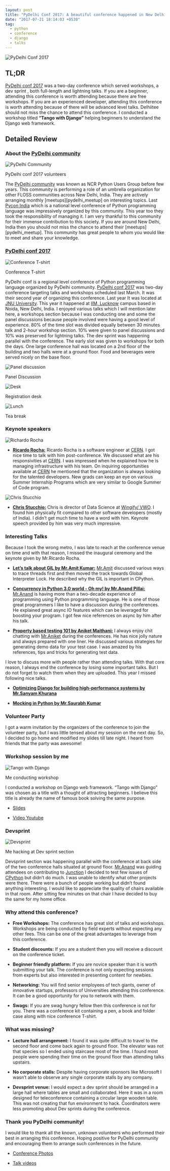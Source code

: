 ```yaml
---
layout: post
title: "PyDelhi Conf 2017: A beautiful conference happened in New Delhi, India"
date: "2017-07-21 18:14:03 +0530"
tag:
  - python
  - conference
  - django
  - talks
---
```


![PyDelhi Conf
2017]({{site.url}}/assets/images/pydelhi_conf_2017/group_photo.jpg)

## TL;DR

[PyDelhi conf 2017][pydelhi_conf_2017] was a two-day conference which served
workshops, a dev sprint , both full-length and lightning talks. If you are a
beginner, attending this conference is worth attending because there are free
workshops.  If you are an experienced developer, attending this conference is
worth attending because of there will be advanced level talks. Delhiitee should
not miss the chance to attend this conference. I conducted a workshop titled
**“Tango with Django”** helping beginners to understand the Django web
framework.


## Detailed Review


### About the [PyDelhi community][pydelhi_community]


![PyDelhi
Community]({{site.url}}/assets/images/pydelhi_conf_2017/pydelhi_community.jpg)

<p class="center"> PyDelhi conf 2017 volunteers </p>

The [PyDelhi community][pydelhi_community] was known as NCR Python Users Group
before few years. This community is performing a role of an umbrella
organization for other FLOSS communities across New Delhi, India. They are
actively arranging monthly [meetups][pydelhi_meetup] on interesting topics. Last
[Pycon India](https://in.pycon.org/2016/) which is a national level conference
of Python programming language was impressively organized by this community.
This year too they took the responsibility of managing it. I am very thankful to
this community for their immense contribution to this society. If you are around
New Delhi, India then you should not miss the chance to attend their
[meetups][pydelhi_meetup]. This community has great people to whom you would
like to meet and share your knowledge.


### [PyDelhi conf 2017][pydelhi_conf_2017]


![Conference T-shirt]({{site.url}}/assets/images/pydelhi_conf_2017/t_shirt.jpg)

<p class="center"> Conference T-shirt </p>

PyDelhi conf is a regional level conference of Python programming language
organized by PyDelhi community. [PyDelhi conf 2017][pydelhi_conf_2017] was
two-day conference targeting talks and workshops scheduled last March. It was
their second year of organizing this conference. Last year It was located at
[JNU University](www.jnu.ac.in). This year it happened at [IIM,
Lucknow](https://www.iiml.ac.in/) campus based in Noida, New Delhi, India. I
enjoyed various talks which I will mention later here, a workshops section
because I was conducting one and some the panel discussions because people
involved were having a good level of experience. 80% of the time slot was
divided equally between 30 minutes talk and 2-hour workshop section.  10% were
given to panel discussions and 10% was preserved for lightning talks.  The dev
sprint was happening parallel with the conference. The early slot was given to
workshops for both the days. One large conference hall was located on a 2nd
floor of the building and two halls were at a ground floor.  Food and beverages
were served nicely on the base floor.

![Panel discussion]({{site.url}}/assets/images/pydelhi_conf_2017/pannel_disussion.jpg)

<p class="center"> Panel Discussion </p>

![Desk]({{site.url}}/assets/images/pydelhi_conf_2017/desk.jpg)

<p class="center"> Registration desk </p>

![Lunch]({{site.url}}/assets/images/pydelhi_conf_2017/lunch.jpg)

<p class="center"> Tea break </p>


### Keynote speakers


![Richardo Rocha]({{site.url}}/assets/images/pydelhi_conf_2017/ricardo.jpg)

* [**Ricardo Rocha:**](
  https://www.linkedin.com/in/ricardo-rocha-739aa718/?ppe=1) Ricardo Rocha is a
  software engineer at [CERN][cern]. I got nice time to talk with him
  post-conference. We discussed what are his responsivities at [CERN][cern]. I
  was impressed when he explained how he is managing infrastructure with his
  team. On inquiring opportunities available at [CERN][cern] he mentioned that
  the organization is always looking for the talented developers.  New grads can
  keep an eye on various Summer Internship Programs which are very similar to
  Google Summer of Code program.

![Chris Stucchio]({{site.url}}/assets/images/pydelhi_conf_2017/chris.jpg)

* [**Chris Stucchio:**](https://www.chrisstucchio.com/) Chris is director of
  Data Science at [Wingify/ VWO](https://vwo.com/). I found him physically fit
  compared to other software developers (mostly of India). I didn’t get much
  time to have a word with him. Keynote speech provided by him was very much
  impressive.


### Interesting Talks

Because I took the wrong metro, I was late to reach at the conference venue on
time and with that reason, I missed the inaugural ceremony and the keynote given
by Mr.Ricardo Rocha.

* [**Let’s talk about GIL by Mr.Amit Kumar:**](
  https://youtu.be/CwTnUvHo6d8?list=PL3Aq1JLV2oFZFzSGsDUcc6BieBEvUDzJg)
  [Mr.Amit](http://iamit.in/) discussed various ways to trace threads first and
  then moved the track towards Global Interpreter Lock. He described why the GIL
  is important in CPython.

* [**Concurrency in Python 3.0 world - Oh my! by Mr.Anand Pillai:**](
  https://youtu.be/QCZ31d9dqF4?list=PL3Aq1JLV2oFZFzSGsDUcc6BieBEvUDzJg)
  [Mr.Anand][mr_anand] is having more than a two-decade experience of
  programming using Python programming language. He is one of those great
  programmers I like to have a discussion during the conferences. He explained
  great async IO features which can be leveraged for boosting your program. I
  got few nice references on async by him after his talk.


* [**Property based testing 101 by Aniket
  Maithani:**](https://youtu.be/n5xUTcsrRns) I always enjoy chit chatting with
  [Mr.Aniket](http://www.aniketmaithani.net/) during the conferences. He has
  nice jolly nature and always prepared with one liner. He discussed various
  strategies for generating demo data for your test case. I was amazed by his
  references, tips and tricks for generating test data.

I love to discuss more with people rather than attending talks. With that core
reason, I always end the conference by losing some important talks. But I do not
forget to watch them when they are uploaded. This year I missed following nice
talks.

* [**Optimizing Django for building high-performance systems by Mr.Sanyam
  Khurana**](https://youtu.be/I41LTEWzluU)

* [**Mocking in Python by Mr.Saurabh Kumar**](https://youtu.be/xo9QhfaefzY)


### Volunteer Party

I got a warm invitation by the organizers of the conference to join the
volunteer party, but I was little tensed about my session on the next day. So, I
decided to go home and modified my slides till late night. I heard from friends
that the party was awesome!


### Workshop session by me

![Tango with Django]({{site.url}}/assets/images/pydelhi_conf_2017/talk_2.jpg)

<p class="center"> Me conducting workshop </p>

I conducted a workshop on Django web framework. “Tango with Django” was chosen
as a title with a thought of attracting beginners. I believe this title is
already the name of famous book solving the same purpose.


* [Slides](https://www.slideshare.net/jaysinhp/tango-with-django-78119081)

* [Video Youtube](https://youtu.be/jr6LWM7Yquk)


### Devsprint

![Devsprint]({{site.url}}/assets/images/pydelhi_conf_2017/devsprint.jpg)

<p class="center"> Me hacking at Dev sprint section </p>

Devsprint section was happening parallel with the conference at back side of the
two conference halls situated at ground floor. [Mr.Anand][mr_anand] was guiding
attendees on contributing to [Junction](https://github.com/pythonindia/junction)
I decided to test few issues of [CPython](https://github.com/python/cpython) but
didn’t do much. I was unable to identify what other projects were there. There
were a bunch of people working but didn’t found anything interesting. I would
like to appreciate the quality of chairs available in that room. After sitting
few minutes on that chair I have decided to buy the same for my home office.


### Why attend this conference?

* **Free Workshops:** The conference has great slot of talks and workshops.
  Workshops are being conducted by field experts without expecting any other
  fees. This can be one of the great advantages to leverage from this
  conference.

* **Student discounts:** If you are a student then you will receive a discount
  on the conference ticket.

* **Beginner friendly platform:** If you are novice speaker than it is worth
  submitting your talk. The conference is not only expecting sessions from
  experts but also interested in presenting content for newbies.

* **Networking:** You will find senior employees of tech giants, owner of
  innovative startups, professors of Universities attending this conference. It
    can be a good opportunity for you to network with them.

* **Swags:** If you are swag hungry fellow then this conference is not for you.
  There was a conference kit containing a pen, a book and folder case along with
  nice conference T-shirt.


### What was missing?

* **Lecture hall arrangement:** I found it was quite difficult to travel to the
  second floor and come back again to ground floor. The elevator was not that
  species so I ended using staircase most of the time. I found most people were
  spending their time on the ground floor than attending talks upstairs.

* **No corporate stalls:** Despite having corporate sponsors like Microsoft I
  wasn’t able to observe any single corporate stalls by any company.

* **Devsprint venue:** I would expect a dev sprint should be arranged in a large
  hall where tables are small and collaborated. Here it was in a room designed
  for teleconference containing a circular large wooden table. This was not
  creating that fun environment to hack. Coordinators were less promoting about
  Dev sprints during the conference.


### Thank you PyDelhi community!

I would like to thank all the known, unknown volunteers who performed their best
in arranging this conference. Hoping positive for PyDelhi community and
encouraging them to arrange such conferences in the future.

* [Conference Photos](https://www.flickr.com/groups/pydelhi/)

* [Talk videos](https://www.youtube.com/playlist?list=PL3Aq1JLV2oFZFzSGsDUcc6BieBEvUDzJg)

[pydelhi_conf_2017]:https://conference.pydelhi.org
[pydelhi_community]:https://pydelhi.org/
[pydelhi_meetups]:http://wwww.meetup.com/pydelhi
[cern]:https://home.cern/
[mr_anand]:https://youtu.be/I41LTEWzluU
